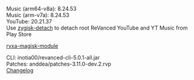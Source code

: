 Music (arm64-v8a): 8.24.53  
Music (arm-v7a): 8.24.53  
YouTube: 20.21.37  
Use [zygisk-detach](https://github.com/j-hc/zygisk-detach) to detach root ReVanced YouTube and YT Music from Play Store  

[rvxa-magisk-module](https://github.com/askthekaif/rvxa-magisk-module)
  
CLI: inotia00/revanced-cli-5.0.1-all.jar  
Patches: anddea/patches-3.11.0-dev.2.rvp  
[Changelog](https://github.com/anddea/revanced-patches/releases/tag/v3.11.0-dev.2)  
